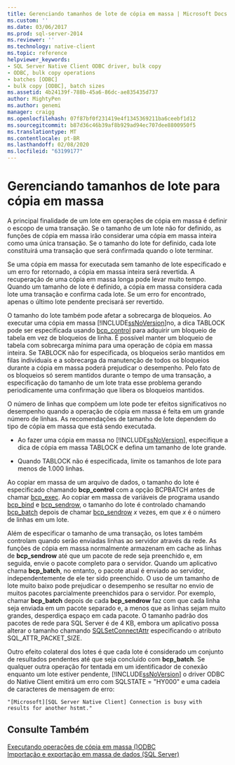 ```yaml
---
title: Gerenciando tamanhos de lote de cópia em massa | Microsoft Docs
ms.custom: ''
ms.date: 03/06/2017
ms.prod: sql-server-2014
ms.reviewer: ''
ms.technology: native-client
ms.topic: reference
helpviewer_keywords:
- SQL Server Native Client ODBC driver, bulk copy
- ODBC, bulk copy operations
- batches [ODBC]
- bulk copy [ODBC], batch sizes
ms.assetid: 4b24139f-788b-45a6-86dc-ae835435d737
author: MightyPen
ms.author: genemi
manager: craigg
ms.openlocfilehash: 07f87bf0f231419e4f1345369211ba6ceebf1d12
ms.sourcegitcommit: b87d36c46b39af8b929ad94ec707dee8800950f5
ms.translationtype: MT
ms.contentlocale: pt-BR
ms.lasthandoff: 02/08/2020
ms.locfileid: "63199177"
---
```

# <a name="managing-bulk-copy-batch-sizes"></a>Gerenciando tamanhos de lote para cópia em massa
  A principal finalidade de um lote em operações de cópia em massa é definir o escopo de uma transação. Se o tamanho de um lote não for definido, as funções de cópia em massa irão considerar uma cópia em massa inteira como uma única transação. Se o tamanho do lote for definido, cada lote constituirá uma transação que será confirmada quando o lote terminar.  
  
 Se uma cópia em massa for executada sem tamanho de lote especificado e um erro for retornado, a cópia em massa inteira será revertida. A recuperação de uma cópia em massa longa pode levar muito tempo. Quando um tamanho de lote é definido, a cópia em massa considera cada lote uma transação e confirma cada lote. Se um erro for encontrado, apenas o último lote pendente precisará ser revertido.  
  
 O tamanho do lote também pode afetar a sobrecarga de bloqueios. Ao executar uma cópia em massa [!INCLUDE[ssNoVersion](../../includes/ssnoversion-md.md)]no, a dica TABLOCK pode ser especificada usando [bcp_control](../native-client-odbc-extensions-bulk-copy-functions/bcp-control.md) para adquirir um bloqueio de tabela em vez de bloqueios de linha. É possível manter um bloqueio de tabela com sobrecarga mínima para uma operação de cópia em massa inteira. Se TABLOCK não for especificada, os bloqueios serão mantidos em filas individuais e a sobrecarga da manutenção de todos os bloqueios durante a cópia em massa poderá prejudicar o desempenho. Pelo fato de os bloqueios só serem mantidos durante o tempo de uma transação, a especificação do tamanho de um lote trata esse problema gerando periodicamente uma confirmação que libera os bloqueios mantidos.  
  
 O número de linhas que compõem um lote pode ter efeitos significativos no desempenho quando a operação de cópia em massa é feita em um grande número de linhas. As recomendações de tamanho de lote dependem do tipo de cópia em massa que está sendo executada.  
  
-   Ao fazer uma cópia em massa no [!INCLUDE[ssNoVersion](../../includes/ssnoversion-md.md)], especifique a dica de cópia em massa TABLOCK e defina um tamanho de lote grande.  
  
-   Quando TABLOCK não é especificada, limite os tamanhos de lote para menos de 1.000 linhas.  
  
 Ao copiar em massa de um arquivo de dados, o tamanho do lote é especificado chamando **bcp_control** com a opção BCPBATCH antes de chamar [bcp_exec](../native-client-odbc-extensions-bulk-copy-functions/bcp-exec.md). Ao copiar em massa de variáveis de programa usando [bcp_bind](../native-client-odbc-extensions-bulk-copy-functions/bcp-bind.md) e [bcp_sendrow](../native-client-odbc-extensions-bulk-copy-functions/bcp-sendrow.md), o tamanho do lote é controlado chamando [bcp_batch](../native-client-odbc-extensions-bulk-copy-functions/bcp-batch.md) depois de chamar [bcp_sendrow](../native-client-odbc-extensions-bulk-copy-functions/bcp-sendrow.md) *x* vezes, em que *x* é o número de linhas em um lote.  
  
 Além de especificar o tamanho de uma transação, os lotes também controlam quando serão enviadas linhas ao servidor através da rede. As funções de cópia em massa normalmente armazenam em cache as linhas de **bcp_sendrow** até que um pacote de rede seja preenchido e, em seguida, envie o pacote completo para o servidor. Quando um aplicativo chama **bcp_batch**, no entanto, o pacote atual é enviado ao servidor, independentemente de ele ter sido preenchido. O uso de um tamanho de lote muito baixo pode prejudicar o desempenho se resultar no envio de muitos pacotes parcialmente preenchidos para o servidor. Por exemplo, chamar **bcp_batch** depois de cada **bcp_sendrow** faz com que cada linha seja enviada em um pacote separado e, a menos que as linhas sejam muito grandes, desperdiça espaço em cada pacote. O tamanho padrão dos pacotes de rede para SQL Server é de 4 KB, embora um aplicativo possa alterar o tamanho chamando [SQLSetConnectAttr](../native-client-odbc-api/sqlsetconnectattr.md) especificando o atributo SQL_ATTR_PACKET_SIZE.  
  
 Outro efeito colateral dos lotes é que cada lote é considerado um conjunto de resultados pendentes até que seja concluído com **bcp_batch**. Se qualquer outra operação for tentada em um identificador de conexão enquanto um lote estiver pendente, [!INCLUDE[ssNoVersion](../../includes/ssnoversion-md.md)] o driver ODBC do Native Client emitirá um erro com SQLSTATE = "HY000" e uma cadeia de caracteres de mensagem de erro:  
  
```  
"[Microsoft][SQL Server Native Client] Connection is busy with  
results for another hstmt."  
```  
  
## <a name="see-also"></a>Consulte Também  
 [Executando operações de cópia em massa &#40;&#41;ODBC](performing-bulk-copy-operations-odbc.md)   
 [Importação e exportação em massa de dados &#40;SQL Server&#41;](../import-export/bulk-import-and-export-of-data-sql-server.md)  
  
  
